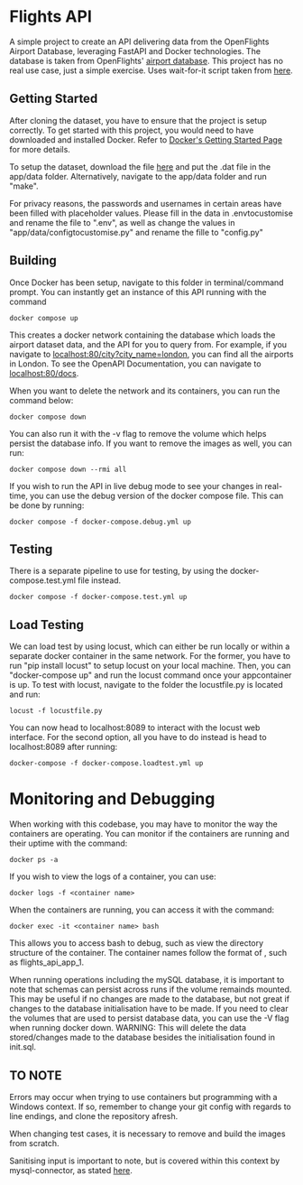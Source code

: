 # Flights API
A simple project to create an API delivering data from the OpenFlights Airport Database, leveraging FastAPI and Docker technologies. The database is taken from OpenFlights' [airport database](https://raw.githubusercontent.com/jpatokal/openflights/master/data/airports.dat). This project has no real use case, just a simple exercise. Uses wait-for-it script taken from [here](https://github.com/vishnubob/wait-for-it).

## Getting Started

After cloning the dataset, you have to ensure that the project is setup correctly. To get started with this project, you would need to have downloaded and installed Docker. Refer to [Docker's Getting Started Page](https://docs.docker.com/get-started/) for more details.  

To setup the dataset, download the file [here](https://raw.githubusercontent.com/jpatokal/openflights/master/data/airports.dat) and put the .dat file in the app/data folder. Alternatively, navigate to the app/data folder and run "make".  

For privacy reasons, the passwords and usernames in certain areas have been filled with placeholder values. Please fill in the data in .envtocustomise and rename the file to ".env", as well as change the values in "app/data/configtocustomise.py" and rename the fille to "config.py"

## Building

Once Docker has been setup, navigate to this folder in terminal/command prompt. You can instantly get an instance of this API running with the command

```
docker compose up
```

This creates a docker network containing the database which loads the airport dataset data, and the API for you to query from. For example, if you navigate to [localhost:80/city?city_name=london](localhost:80/city?city_name=london), you can find all the airports in London. To see the OpenAPI Documentation, you can navigate to [localhost:80/docs](localhost:80/docs).  

When you want to delete the network and its containers, you can run the command below:

```
docker compose down
```

You can also run it with the -v flag to remove the volume which helps persist the database info. If you want to remove the images as well, you can run:

```
docker compose down --rmi all
```

If you wish to run the API in live debug mode to see your changes in real-time, you can use the debug version of the docker compose file. This can be done by running:

```
docker compose -f docker-compose.debug.yml up
```


## Testing

There is a separate pipeline to use for testing, by using the docker-compose.test.yml file instead.

```
docker compose -f docker-compose.test.yml up
```

## Load Testing

We can load test by using locust, which can either be run locally or within a separate docker container in the same network. For the former, you have to run "pip install locust" to setup locust on your local machine. Then, you can "docker-compose up" and run the locust command once your appcontainer is up. To test with locust, navigate to the folder the locustfile.py is located and run:

```
locust -f locustfile.py
```

You can now head to localhost:8089 to interact with the locust web interface. For the second option, all you have to do instead is head to localhost:8089 after running:

```
docker-compose -f docker-compose.loadtest.yml up
```

# Monitoring and Debugging

When working with this codebase, you may have to monitor the way the containers are operating. You can monitor if the containers are running and their uptime with the command:

```
docker ps -a
```

If you wish to view the logs of a container, you can use:

```
docker logs -f <container name>
```

When the containers are running, you can access it with the command:

```
docker exec -it <container name> bash
```

This allows you to access bash to debug, such as view the directory structure of the container. The container names follow the format of <repo name>_<container>_<number spawned>, such as flights_api_app_1.  

When running operations including the mySQL database, it is important to note that schemas can persist across runs if the volume remainds mounted. This may be useful if no changes are made to the database, but not great if changes to the database initialisation have to be made. If you need to clear the volumes that are used to persist database data, you can use the -V flag when running docker down. WARNING: This will delete the data stored/changes made to the database besides the initialisation found in init.sql.

## TO NOTE

Errors may occur when trying to use containers but programming with a Windows context. If so, remember to change your git config with regards to line endings, and clone the repository afresh.

When changing test cases, it is necessary to remove and build the images from scratch.

Sanitising input is important to note, but is covered within this context by mysql-connector, as stated [here](https://stackoverflow.com/questions/7540803/escaping-strings-with-python-mysql-connector).

